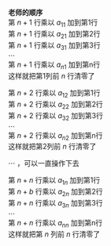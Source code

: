 **老师的顺序**    
第 $n+1$ 行乘以 $a_{11}$ 加到第1行    
第 $n+1$ 行乘以 $a_{21}$ 加到第2行    
第 $n+1$ 行乘以 $a_{31}$ 加到第3行    
 $\cdots$     
第 $n+1$ 行乘以 $a_{n1}$ 加到第n行    
这样就把第1列前 $n$ 行清零了    
    
第 $n+2$ 行乘以 $a_{12}$ 加到第1行    
第 $n+2$ 行乘以 $a_{22}$ 加到第2行    
第 $n+2$ 行乘以 $a_{32}$ 加到第3行    
 $\cdots$     
第 $n+2$ 行乘以 $a_{n2}$ 加到第n行    
这样就把第2列前 $n$ 行清零了    
    
 $\cdots$ ，可以一直操作下去    
    
第 $n+n$ 行乘以 $a_{1n}$ 加到第1行    
第 $n+b$ 行乘以 $a_{2n}$ 加到第2行    
第 $n+n$ 行乘以 $a_{3n}$ 加到第3行    
 $\cdots$     
第 $n+n$ 行乘以 $a_{nn}$ 加到第n行    
这样就把第 $n$ 列前 $n$ 行清零了    
